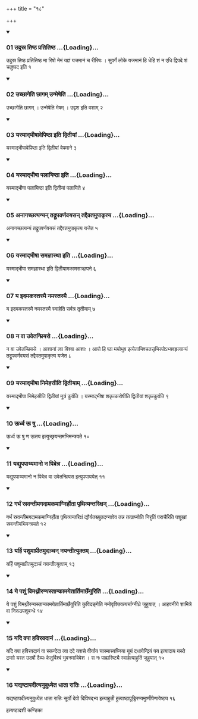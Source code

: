 +++
title = "१८"

+++

<div class="js_include" includetitle="true" newlevelforh1="3" unfilled="" url="/vedAH_yajuH/taittirIyam/sUtram/ApastambaH/shrautam/vishvAsa-prastutiH/09/18/01_udusra_tiShTha_pratitiShTha.md">
<details open><summary><h3>01 उदुस्र तिष्ठ प्रतितिष्ठ ...{Loading}...</h3></summary>

उदुस्र तिष्ठ प्रतितिष्ठ मा रिषो मेमं यज्ञं यजमानं च रीरिषः । सुवर्गे लोके यजमानं हि धेहि शं न एधि द्विपदे शं चतुष्पद इति १
</details>
</div>


<div class="js_include" includetitle="true" newlevelforh1="3" unfilled="" url="/vedAH_yajuH/taittirIyam/sUtram/ApastambaH/shrautam/vishvAsa-prastutiH/09/18/02_uchChAgeti_ChAgam_unmeSheti.md">
<details open><summary><h3>02 उच्छागेति छागम् उन्मेषेति ...{Loading}...</h3></summary>

उच्छागेति छागम् । उन्मेषेति मेषम् । उद्वश इति वशाम् २
</details>
</div>


<div class="js_include" includetitle="true" newlevelforh1="3" unfilled="" url="/vedAH_yajuH/taittirIyam/sUtram/ApastambaH/shrautam/vishvAsa-prastutiH/09/18/03_yasmAdbhIShAvepiShThA_iti_dvitIyAM.md">
<details open><summary><h3>03 यस्माद्भीषावेपिष्ठा इति द्वितीयां ...{Loading}...</h3></summary>

यस्माद्भीषावेपिष्ठा इति द्वितीयां वेपमाने ३
</details>
</div>


<div class="js_include" includetitle="true" newlevelforh1="3" unfilled="" url="/vedAH_yajuH/taittirIyam/sUtram/ApastambaH/shrautam/vishvAsa-prastutiH/09/18/04_yasmAdbhIShA_palAyiShThA_iti.md">
<details open><summary><h3>04 यस्माद्भीषा पलायिष्ठा इति ...{Loading}...</h3></summary>

यस्माद्भीषा पलायिष्ठा इति द्वितीयां पलायिते ४
</details>
</div>


<div class="js_include" includetitle="true" newlevelforh1="3" unfilled="" url="/vedAH_yajuH/taittirIyam/sUtram/ApastambaH/shrautam/vishvAsa-prastutiH/09/18/05_anAgachChatyanyan_tadrUpavarNavayasan_taddaivatamupAkRtya.md">
<details open><summary><h3>05 अनागच्छत्यन्यन् तद्रूपवर्णवयसन् तद्दैवतमुपाकृत्य ...{Loading}...</h3></summary>

अनागच्छत्यन्यं तद्रूपवर्णवयसं तद्दैवतमुपाकृत्य यजेत ५
</details>
</div>


<div class="js_include" includetitle="true" newlevelforh1="3" unfilled="" url="/vedAH_yajuH/taittirIyam/sUtram/ApastambaH/shrautam/vishvAsa-prastutiH/09/18/06_yasmAdbhIShA_samajnAsthA_iti.md">
<details open><summary><h3>06 यस्माद्भीषा समज्ञास्था इति ...{Loading}...</h3></summary>

यस्माद्भीषा समज्ञास्था इति द्वितीयामकामसञ्ज्ञपने ६
</details>
</div>


<div class="js_include" includetitle="true" newlevelforh1="3" unfilled="" url="/vedAH_yajuH/taittirIyam/sUtram/ApastambaH/shrautam/vishvAsa-prastutiH/09/18/07_ya_idamakastasmai_namastasmai.md">
<details open><summary><h3>07 य इदमकस्तस्मै नमस्तस्मै ...{Loading}...</h3></summary>

य इदमकस्तस्मै नमस्तस्मै स्वाहेति सर्वत्र तृतीयाम् ७
</details>
</div>


<div class="js_include" includetitle="true" newlevelforh1="3" unfilled="" url="/vedAH_yajuH/taittirIyam/sUtram/ApastambaH/shrautam/vishvAsa-prastutiH/09/18/08_na_vA_uvetanmriyase.md">
<details open><summary><h3>08 न वा उवेतन्म्रियसे ...{Loading}...</h3></summary>

न वा उवेतन्म्रियसे । आशानां त्वा विश्वा आशाः । आपो हि ष्ठा मयोभुव इत्येताभिश्चतसृभिरपोऽभ्यवहृत्यान्यं तद्रूपवर्णवयसं तद्दैवतमुपाकृत्य यजेत ८
</details>
</div>


<div class="js_include" includetitle="true" newlevelforh1="3" unfilled="" url="/vedAH_yajuH/taittirIyam/sUtram/ApastambaH/shrautam/vishvAsa-prastutiH/09/18/09_yasmAdbhIShA_nimehasIti_dvitIyAm.md">
<details open><summary><h3>09 यस्माद्भीषा निमेहसीति द्वितीयाम् ...{Loading}...</h3></summary>

यस्माद्भीषा निमेहसीति द्वितीयां मूत्रं कुर्वति । यस्माद्भीषा शकृत्करोषीति द्वितीयां शकृत्कुर्वति ९
</details>
</div>


<div class="js_include" includetitle="true" newlevelforh1="3" unfilled="" url="/vedAH_yajuH/taittirIyam/sUtram/ApastambaH/shrautam/vishvAsa-prastutiH/09/18/10_Urdhva_U_Shu.md">
<details open><summary><h3>10 ऊर्ध्व ऊ षु ...{Loading}...</h3></summary>

ऊर्ध्व ऊ षु ण ऊतय इत्युच्छ्रयन्तमभिमन्त्रयते १०
</details>
</div>


<div class="js_include" includetitle="true" newlevelforh1="3" unfilled="" url="/vedAH_yajuH/taittirIyam/sUtram/ApastambaH/shrautam/vishvAsa-prastutiH/09/18/11_yadyupapAyyamAno_na_pibenna.md">
<details open><summary><h3>11 यद्युपपाय्यमानो न पिबेन्न ...{Loading}...</h3></summary>

यद्युपपाय्यमानो न पिबेन्न वा उवेतन्म्रियस इत्युपपाययेत् ११
</details>
</div>


<div class="js_include" includetitle="true" newlevelforh1="3" unfilled="" url="/vedAH_yajuH/taittirIyam/sUtram/ApastambaH/shrautam/vishvAsa-prastutiH/09/18/12_garbhaM_sravantImagadAmakamAgnirhotA_pRthivyantarixan.md">
<details open><summary><h3>12 गर्भं स्रवन्तीमगदामकमाग्निर्होता पृथिव्यन्तरिक्षन् ...{Loading}...</h3></summary>

गर्भं स्रवन्तीमगदामकमाग्निर्होता पृथिव्यन्तरिक्षं द्यौर्यतश्च्युतदग्नावेव तन्न तत्प्राप्नोति निरृतिं पराचैरिति पशूखां स्रवन्तीमभिमन्त्रयते १२
</details>
</div>


<div class="js_include" includetitle="true" newlevelforh1="3" unfilled="" url="/vedAH_yajuH/taittirIyam/sUtram/ApastambaH/shrautam/vishvAsa-prastutiH/09/18/13_yarhi_pashumAprItamudanchan_nayantItyuktam.md">
<details open><summary><h3>13 यर्हि पशुमाप्रीतमुदञ्चन् नयन्तीत्युक्तम् ...{Loading}...</h3></summary>

यर्हि पशुमाप्रीतमुदञ्चं नयन्तीत्युक्तम् १३
</details>
</div>


<div class="js_include" includetitle="true" newlevelforh1="3" unfilled="" url="/vedAH_yajuH/taittirIyam/sUtram/ApastambaH/shrautam/vishvAsa-prastutiH/09/18/14_ye_pashuM_vimathnIranyastAnkAmayetArtimArCheyuriti.md">
<details open><summary><h3>14 ये पशुं विमथ्नीरन्यस्तान्कामयेतार्तिमार्छेयुरिति ...{Loading}...</h3></summary>

ये पशुं विमथ्नीरन्यस्तान्कामयेतार्तिमार्छेयुरिति कुविदङ्गेति नमोवृक्तिवत्यर्चाग्नीध्रे जुहुयात् । आहवनीये शामित्रे वा निरूढपशुबन्धे १४
</details>
</div>


<div class="js_include" includetitle="true" newlevelforh1="3" unfilled="" url="/vedAH_yajuH/taittirIyam/sUtram/ApastambaH/shrautam/vishvAsa-prastutiH/09/18/15_yadi_vapA_haviravadAnaM.md">
<details open><summary><h3>15 यदि वपा हविरवदानं ...{Loading}...</h3></summary>

यदि वपा हविरवदानं वा स्कन्देदा त्वा ददे यशसे वीर्याय चास्मास्वघ्निया यूयं दधायेन्द्रियं पय इत्यादाय यस्ते द्रप्सो यस्त उदर्षो दैव्यः केतुर्विश्वं भुवनमाविवेश । स नः पाह्यरिष्ट्यै स्वाहेत्याहुतिं जुहुयात् १५
</details>
</div>


<div class="js_include" includetitle="true" newlevelforh1="3" unfilled="" url="/vedAH_yajuH/taittirIyam/sUtram/ApastambaH/shrautam/vishvAsa-prastutiH/09/18/16_yadyaShTApadItyanubudhyeta_dhAtA_rAtiH.md">
<details open><summary><h3>16 यद्यष्टापदीत्यनुबुध्येत धाता रातिः ...{Loading}...</h3></summary>

यद्यष्टापदीत्यनुबुध्येत धाता रातिः सूर्यो देवो दिविषद्भ्य इत्याहुती हुत्वाष्टाप्रूड्ढिरण्यमुष्णीषेणावेष्ट्य १६
</details>
</div>



  
इत्यष्टादशी कण्डिका 
